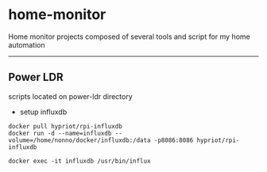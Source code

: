 # home-monitor
Home monitor projects composed of several tools and script for my home automation

----------------------
## Power LDR
scripts located on power-ldr directory
* setup influxdb
```
docker pull hypriot/rpi-influxdb
docker run -d --name=influxdb --volume=/home/nonno/docker/influxdb:/data -p8086:8086 hypriot/rpi-influxdb
```

```
docker exec -it influxdb /usr/bin/influx

```


